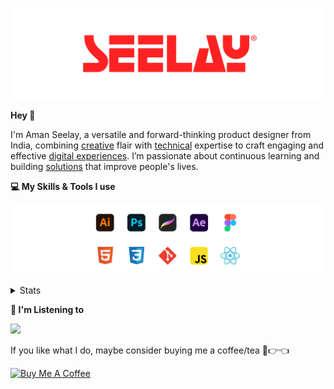[![banner](./images/seelay.svg)](https://www.seelay.in)

**Hey 👋**

I'm Aman Seelay, a versatile and forward-thinking product designer from India, combining [creative](https://illustrations.seelay.in) flair with [technical](https://www.seelay.in/#skills) expertise to craft engaging and effective [digital experiences](https://www.seelay.in/#work). I’m passionate about continuous learning and building [solutions](https://www.seelay.in/#projects) that improve people's lives.

**💻 My Skills & Tools I use**

[![banner](./images/skills&tools.svg)](https://www.seelay.in/about)

<details>
  <summary>Stats</summary>

---

<!--START_SECTION:waka-->
![Profile Views](http://img.shields.io/badge/Profile%20Views-0-blue)

**🐱 My GitHub Data** 

> 📦 827.5 kB Used in GitHub's Storage 
 > 
> 🏆 1,976 Contributions in the Year 2025
 > 
> 💼 Opted to Hire
 > 
> 📜 1 Public Repository 
 > 
> 🔑 27 Private Repository 
 > 
**I'm a Night 🦉** 

```text
🌞 Morning                644 commits         ███░░░░░░░░░░░░░░░░░░░░░░   12.88 % 
🌆 Daytime                591 commits         ███░░░░░░░░░░░░░░░░░░░░░░   11.82 % 
🌃 Evening                1565 commits        ████████░░░░░░░░░░░░░░░░░   31.31 % 
🌙 Night                  2199 commits        ███████████░░░░░░░░░░░░░░   43.99 % 
```
📅 **I'm Most Productive on Sunday** 

```text
Monday                   644 commits         ███░░░░░░░░░░░░░░░░░░░░░░   12.88 % 
Tuesday                  758 commits         ████░░░░░░░░░░░░░░░░░░░░░   15.16 % 
Wednesday                673 commits         ███░░░░░░░░░░░░░░░░░░░░░░   13.46 % 
Thursday                 694 commits         ███░░░░░░░░░░░░░░░░░░░░░░   13.88 % 
Friday                   536 commits         ███░░░░░░░░░░░░░░░░░░░░░░   10.72 % 
Saturday                 747 commits         ████░░░░░░░░░░░░░░░░░░░░░   14.94 % 
Sunday                   947 commits         █████░░░░░░░░░░░░░░░░░░░░   18.94 % 
```


📊 **This Week I Spent My Time On** 

```text
🕑︎ Time Zone: Asia/Kolkata

💬 Programming Languages: 
Other                    20 hrs 14 mins      ███████████████░░░░░░░░░░   60.58 % 
Astro                    10 hrs 55 mins      ████████░░░░░░░░░░░░░░░░░   32.68 % 
TypeScript               2 hrs 12 mins       ██░░░░░░░░░░░░░░░░░░░░░░░   06.61 % 
JSON                     2 mins              ░░░░░░░░░░░░░░░░░░░░░░░░░   00.13 % 

🔥 Editors: 
Cursor                   13 hrs 21 mins      ██████████░░░░░░░░░░░░░░░   39.99 % 
Chrome                   12 hrs 6 mins       █████████░░░░░░░░░░░░░░░░   36.24 % 
Edge                     7 hrs 56 mins       ██████░░░░░░░░░░░░░░░░░░░   23.77 % 

💻 Operating System: 
Windows                  33 hrs 25 mins      █████████████████████████   100.00 % 
```

**I Mostly Code in JavaScript** 

```text
JavaScript               17 repos            ███████████████░░░░░░░░░░   58.62 % 
TypeScript               5 repos             ████░░░░░░░░░░░░░░░░░░░░░   17.24 % 
HTML                     4 repos             ███░░░░░░░░░░░░░░░░░░░░░░   13.79 % 
Java                     2 repos             ██░░░░░░░░░░░░░░░░░░░░░░░   06.90 % 
Astro                    1 repo              █░░░░░░░░░░░░░░░░░░░░░░░░   03.45 % 
```




 Last Updated on 17/10/2025 06:50:57 UTC
<!--END_SECTION:waka-->

---

 </details>

**🎵 I'm Listening to**

<object data="https://now-play.vercel.app/api/generate?uid=7a17a86e-d6b7-43b5-8d9c-1d6dae42a779" >

  <img src="https://now-play.vercel.app/api/generate?uid=7a17a86e-d6b7-43b5-8d9c-1d6dae42a779" />

</object>

If you like what I do, maybe consider buying me a coffee/tea 🥺👉👈

<a href="https://www.buymeacoffee.com/seelay" target="_blank"><img src="https://cdn.buymeacoffee.com/buttons/v2/default-red.png" alt="Buy Me A Coffee" width="150" ></a>
